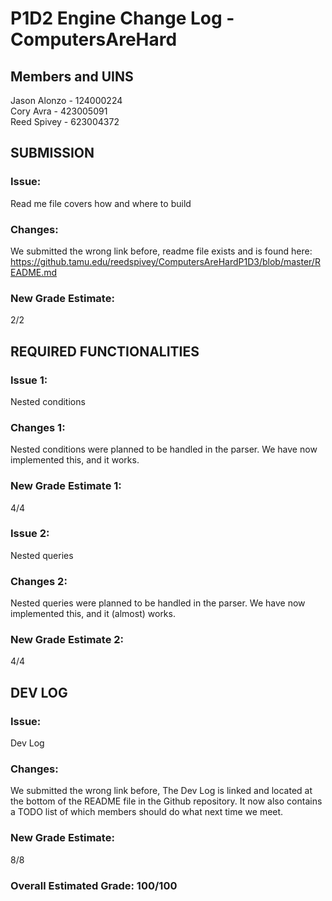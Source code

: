 # P1D2 Engine Change Log - ComputersAreHard

## Members and UINS
Jason Alonzo - 124000224<br>
Cory Avra - 423005091<br>
Reed Spivey - 623004372


## SUBMISSION
### Issue:<br>
Read me file covers how and where to build
### Changes:
We submitted the wrong link before, readme file exists and is found here: https://github.tamu.edu/reedspivey/ComputersAreHardP1D3/blob/master/README.md
### New Grade Estimate: 
2/2

## REQUIRED FUNCTIONALITIES
### Issue 1:
Nested conditions
### Changes 1:
Nested conditions were planned to be handled in the parser. We have now implemented this, and it works. 
### New Grade Estimate 1:
4/4
### Issue 2:
Nested queries
### Changes 2:
Nested queries were planned to be handled in the parser. We have now implemented this, and it (almost) works. 
### New Grade Estimate 2:
4/4

## DEV LOG
### Issue:
Dev Log
### Changes:
We submitted the wrong link before, The Dev Log is linked and located at the bottom of the README file in the Github repository. It now also contains a TODO list of which members should do what next time we meet. 
### New Grade Estimate:
8/8

### Overall Estimated Grade: 100/100 
